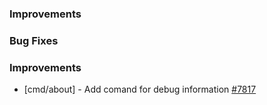 ### Improvements


### Bug Fixes

### Improvements

- [cmd/about] - Add comand for debug information
  [#7817](https://github.com/pulumi/pulumi/pull/7817)

